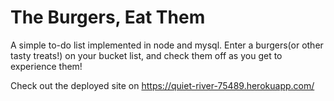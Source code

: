 # The Burgers, Eat Them

A simple to-do list implemented in node and mysql. Enter a burgers(or other tasty treats!) on your bucket list, and check them off as you get to experience them!

Check out the deployed site on https://quiet-river-75489.herokuapp.com/
